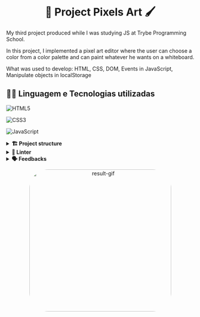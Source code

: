 <div align="center">
  <h1>🎨 Project Pixels Art 🖌️</h1>
</div>

My third project produced while I was studying JS at Trybe Programming School.

In this project, I implemented a pixel art editor where the user can choose a color from a color palette and can paint whatever he wants on a whiteboard.

What was used to develop:
HTML, CSS, DOM, Events in JavaScript, Manipulate objects in localStorage

<!-- Regular deadline: November 16, 2022 at 2:00 pm -->

## 👨‍💻 Linguagem e Tecnologias utilizadas

![HTML5](https://img.shields.io/badge/html5-%23E34F26.svg?style=for-the-badge&logo=html5&logoColor=white)

![CSS3](https://img.shields.io/badge/css3-%231572B6.svg?style=for-the-badge&logo=css3&logoColor=white)

![JavaScript](https://img.shields.io/badge/javascript-%23323330.svg?style=for-the-badge&logo=javascript&logoColor=%23F7DF1E)

<details>
  <summary><strong>🏗 Project structure</strong></summary><br />

Built files:
`index.html`
`style.css`
`script.js`

Obs.: The image in the background isn't mine.

</details>

<details>
  <summary><strong>🔎 Linter</strong></summary><br />

### 🧠 ESLint e Stylelint

To ensure code quality, the `ESLint` and `Stylelint` linters were used in this project.
So the code will be available with good development practices, being more readable and easy to maintain!

ESLint is a tool for identifying and reporting patterns found in ECMAScript/JavaScript code. In many ways it is similar to JSLint and JSHint with a few exceptions:

* ESLint uses Espree for JavaScript parsing.
* ESLint uses an AST to evaluate patterns in code.
* ESLint is completely 'pluggable', each of the rules is a plugin and you can add […]

</details>

<details>
  <summary><strong>🗣 Feedbacks</strong></summary><br />
  
_Give me feedbacks, I'm open to new ideas_ 😉

</details>

<p align="center">
  <img
    src="https://media.discordapp.net/attachments/1062029691860566078/1070676625664004106/pixels-art.gif"
    alt="result-gif" height="380" style="border-radius:50px;">
</p>
